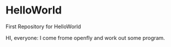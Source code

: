 # HelloWorld
First Repository for HelloWorld

HI, everyone:
  I come frome openfly and work out some program.
